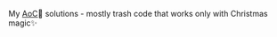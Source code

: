 My [AoC](https://adventofcode.com/)🎄 solutions - mostly trash code that works only with Christmas magic✨
